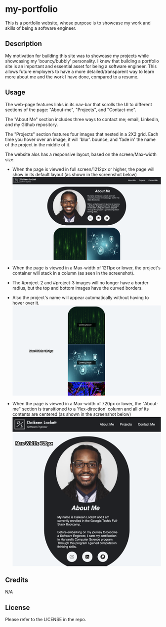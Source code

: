 # my-portfolio

This is a portfolio website, whose purpose is to showcase my work and skills of being a software engineer.

## Description

My motivation for building this site was to showcase my projects while showcasing my 'bouncy/bubbly' personality. I knew that building a portfolio site is an important and essential asset for being a software engineer. This allows future employers to have a more detailed/transparent way to learn more about me and the work I have done, compared to a resume.

## Usage

The web-page features links in its nav-bar that scrolls the UI to different sections of the page: "About-me", "Projects", and "Contact-me".

The "About Me" section includes three ways to contact me; email, LinkedIn, and my Github repository.

The "Projects" section features four images that nested in a 2X2 grid. Each time you hover over an image, it will 'blur'. bounce, and 'fade in' the name of the project in the middle of it.

The website alos has a responsive layout, based on the screen/Max-width size.

- When the page is viewed in full screen/1212px or higher, the page will show in its default layout (as shown in the screenshot below)
  ![Screenshot of Daikeen Lockett's Portfolio web page](./assets/images/my-portfolio-screenshot.png)

- When the page is viewed in a Max-width of 1211px or lower, the project's container will stack in a column (as seen in the screenshot).
- The #project-2 and #project-3 images will no longer have a border radius, but the top and bottom images have the curved borders.
- Also the project's name will appear automatically without having to hover over it.
  ![Screenshot of web page's portfolio section stacked in a column when Max-width is 1211px or less](./assets/images/my-portfolio-1211px.png)

- When the page is viewed in a Max-width of 720px or lower, the "About-me" section is transitioned to a 'flex-direction' column and all of its contents are centered (as shown in the screenshot below)
  ![Screenshot of web page's About-Me section stacked in a column when Max-width is 720px or less](./assets/images/my-portfolio-720px.png)

## Credits

N/A

## License

Please refer to the LICENSE in the repo.
